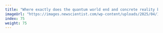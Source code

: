 ```yaml
---
title: "Where exactly does the quantum world end and concrete reality begin?"
imageUrl: "https://images.newscientist.com/wp-content/uploads/2025/04/16173634/SEI_247755746.jpg?width=788"
index: 75
weight: 75
---
```

